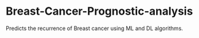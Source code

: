# Breast-Cancer-Prognostic-analysis
Predicts the recurrence of Breast cancer using ML and DL algorithms. 

